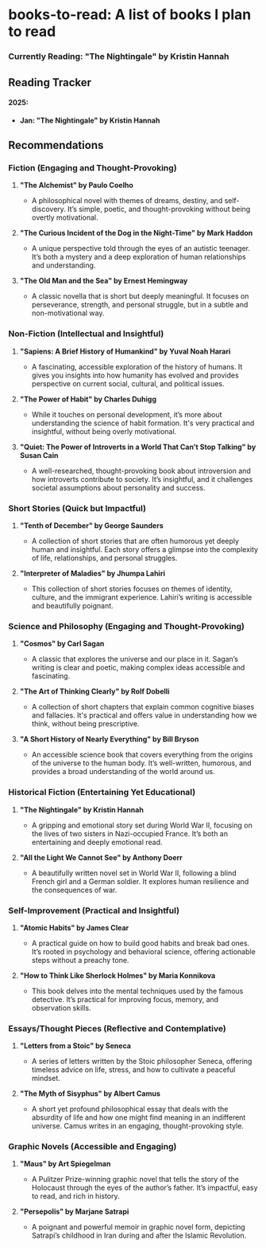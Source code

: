 # books-to-read: A list of books I plan to read


### Currently Reading: **"The Nightingale" by Kristin Hannah**

## Reading Tracker

#### 2025: 
- **Jan: "The Nightingale" by Kristin Hannah**

## Recommendations

### Fiction (Engaging and Thought-Provoking)
1. **"The Alchemist" by Paulo Coelho**  
   - A philosophical novel with themes of dreams, destiny, and self-discovery. It’s simple, poetic, and thought-provoking without being overtly motivational.

2. **"The Curious Incident of the Dog in the Night-Time" by Mark Haddon**  
   - A unique perspective told through the eyes of an autistic teenager. It’s both a mystery and a deep exploration of human relationships and understanding.

3. **"The Old Man and the Sea" by Ernest Hemingway**  
   - A classic novella that is short but deeply meaningful. It focuses on perseverance, strength, and personal struggle, but in a subtle and non-motivational way.

### Non-Fiction (Intellectual and Insightful)
1. **"Sapiens: A Brief History of Humankind" by Yuval Noah Harari**  
   - A fascinating, accessible exploration of the history of humans. It gives you insights into how humanity has evolved and provides perspective on current social, cultural, and political issues.

2. **"The Power of Habit" by Charles Duhigg**  
   - While it touches on personal development, it’s more about understanding the science of habit formation. It's very practical and insightful, without being overly motivational.

3. **"Quiet: The Power of Introverts in a World That Can’t Stop Talking" by Susan Cain**  
   - A well-researched, thought-provoking book about introversion and how introverts contribute to society. It’s insightful, and it challenges societal assumptions about personality and success.

### Short Stories (Quick but Impactful)
1. **"Tenth of December" by George Saunders**  
   - A collection of short stories that are often humorous yet deeply human and insightful. Each story offers a glimpse into the complexity of life, relationships, and personal struggles.

2. **"Interpreter of Maladies" by Jhumpa Lahiri**  
   - This collection of short stories focuses on themes of identity, culture, and the immigrant experience. Lahiri’s writing is accessible and beautifully poignant.

### Science and Philosophy (Engaging and Thought-Provoking)
1. **"Cosmos" by Carl Sagan**  
   - A classic that explores the universe and our place in it. Sagan’s writing is clear and poetic, making complex ideas accessible and fascinating.

2. **"The Art of Thinking Clearly" by Rolf Dobelli**  
   - A collection of short chapters that explain common cognitive biases and fallacies. It's practical and offers value in understanding how we think, without being prescriptive.

3. **"A Short History of Nearly Everything" by Bill Bryson**  
   - An accessible science book that covers everything from the origins of the universe to the human body. It’s well-written, humorous, and provides a broad understanding of the world around us.

### Historical Fiction (Entertaining Yet Educational)
1. **"The Nightingale" by Kristin Hannah**  
   - A gripping and emotional story set during World War II, focusing on the lives of two sisters in Nazi-occupied France. It’s both an entertaining and deeply emotional read.

2. **"All the Light We Cannot See" by Anthony Doerr**  
   - A beautifully written novel set in World War II, following a blind French girl and a German soldier. It explores human resilience and the consequences of war.

### Self-Improvement (Practical and Insightful)
1. **"Atomic Habits" by James Clear**  
   - A practical guide on how to build good habits and break bad ones. It’s rooted in psychology and behavioral science, offering actionable steps without a preachy tone.

2. **"How to Think Like Sherlock Holmes" by Maria Konnikova**  
   - This book delves into the mental techniques used by the famous detective. It’s practical for improving focus, memory, and observation skills.

### Essays/Thought Pieces (Reflective and Contemplative)
1. **"Letters from a Stoic" by Seneca**  
   - A series of letters written by the Stoic philosopher Seneca, offering timeless advice on life, stress, and how to cultivate a peaceful mindset.

2. **"The Myth of Sisyphus" by Albert Camus**  
   - A short yet profound philosophical essay that deals with the absurdity of life and how one might find meaning in an indifferent universe. Camus writes in an engaging, thought-provoking style.

### Graphic Novels (Accessible and Engaging)
1. **"Maus" by Art Spiegelman**  
   - A Pulitzer Prize-winning graphic novel that tells the story of the Holocaust through the eyes of the author’s father. It’s impactful, easy to read, and rich in history.

2. **"Persepolis" by Marjane Satrapi**  
   - A poignant and powerful memoir in graphic novel form, depicting Satrapi’s childhood in Iran during and after the Islamic Revolution.
